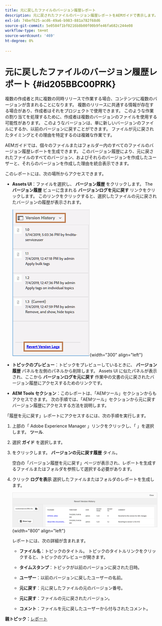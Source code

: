 ```yaml
---
title: 元に戻したファイルのバージョン履歴レポート
description: 元に戻されたファイルのバージョン履歴レポートをAEMガイドで表示します。 Assets UI、トピックプレビューおよびAEMツールの選択から、元に戻したバージョンログにアクセスする方法を説明します。
exl-id: 74bef625-acd6-49a6-b983-881a782f68d6
source-git-commit: 5e0584f1bf0216b8b00f00b9fe46fa682c244e08
workflow-type: tm+mt
source-wordcount: '469'
ht-degree: 0%

---
```


# 元に戻したファイルのバージョン履歴レポート {#id205BBC00PRK}

複数の作成者と共に複数の同時リリースで作業する場合、コンテンツに複数のバージョンが含まれることになります。 複数のリリースに共通する情報が存在する場合があり、作成者はそれをプロジェクトで使用できます。 このような作業の割り当てを処理するために、作成者は複数のバージョンのファイルを使用する可能性があります。 このようなバージョンは、単に新しいバージョンのファイルにするか、以前のバージョンに戻すことができます。 ファイルが元に戻されたタイミングとその理由を特定するのは複雑な作業です。

AEMガイドでは、個々のファイルまたはフォルダー内のすべてのファイルのバージョン履歴レポートを生成できます。 このバージョン履歴により、元に戻されたファイルのすべてのバージョン、およびそれらのバージョンを作成したユーザーと、それらのバージョンを作成した理由を統合表示できます。

このレポートには、次の場所からアクセスできます。

- **Assets UI**：ファイルを選択し、 **バージョン履歴** をクリックします。 The **バージョン履歴** ビューに含まれる **バージョンログを元に戻す** リンクをクリックします。 このリンクをクリックすると、選択したファイルの元に戻されたバージョンの履歴が表示されます。

  ![](images/revert-log-from-assets-ui.png){width="300" align="left"}

- **トピックのプレビュー**：トピックをプレビューしているときに、 **バージョン履歴** パネルを左側のパネルから削除します。 Assets UI に似たパネルが表示され、ここから **バージョンログを元に戻す** 作業中の文書の元に戻されたバージョン履歴にアクセスするためのリンクです。

- **AEM Tools セクション**：このレポートは、「AEMツール」セクションからもアクセスできます。 次の手順では、「AEMツール」セクションから元に戻すバージョン履歴にアクセスする方法を説明します。


「履歴を元に戻す」レポートにアクセスするには、次の手順を実行します。

1. 上部の「 Adobe Experience Manager 」リンクをクリックし、「 」を選択します。 **ツール**.

1. 選択 **ガイド** を選択します。

1. をクリックします。 **バージョンの元に戻す履歴** タイル。

   空白の「バージョン履歴を元に戻す」ページが表示され、レポートを生成するファイルまたはフォルダを参照して選択する必要があります。

1. クリック **ログを表示** 選択したファイルまたはフォルダのレポートを生成します。

   ![](images/revert-version-history-report.png){width="800" align="left"}

   レポートには、次の詳細が含まれます。

   - **ファイル名**：トピックのタイトル。 トピックのタイトルリンクをクリックすると、トピックのプレビューが開きます。

   - **タイムスタンプ**：トピックが以前のバージョンに戻された日時。

   - **ユーザー**：以前のバージョンに戻したユーザーの名前。

   - **元に戻す**：元に戻したファイルの元のバージョン番号。

   - **元に戻す**：ファイルの元に戻されたバージョン。

   - **コメント**：ファイルを元に戻したユーザーから付与されたコメント。


**親トピック：**[&#x200B;レポート](reports-intro.md)
